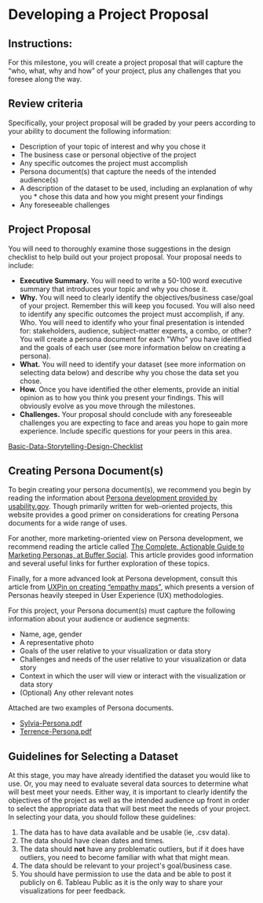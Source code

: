 # Developing a Project Proposal

## Instructions:
For this milestone, you will create a project proposal that will capture the “who, what, why and how” of your project, plus any challenges that you foresee along the way.

## Review criteria
Specifically, your project proposal will be graded by your peers according to your ability to document the following information:
* Description of your topic of interest and why you chose it
* The business case or personal objective of the project
* Any specific outcomes the project must accomplish
* Persona document(s) that capture the needs of the intended audience(s)
* A description of the dataset to be used, including an explanation of why you * chose this data and how you might present your findings
* Any foreseeable challenges

## Project Proposal
You will need to thoroughly examine those suggestions in the design checklist to help build out your project proposal. Your proposal needs to include:

* **Executive Summary.** You will need to write a 50-100 word executive summary that introduces your topic and why you chose it.
* **Why.** You will need to clearly identify the objectives/business case/goal of your project. Remember this will keep you focused. You will also need to identify any specific outcomes the project must accomplish, if any.
Who. You will need to identify who your final presentation is intended for: stakeholders, audience, subject-matter experts, a combo, or other? You will create a persona document for each "Who" you have identified and the goals of each user (see more information below on creating a persona).
* **What.** You will need to identify your dataset (see more information on selecting data below) and describe why you chose the data set you chose.
* **How.** Once you have identified the other elements, provide an initial opinion as to how you think you present your findings. This will obviously evolve as you move through the milestones.
* **Challenges.** Your proposal should conclude with any foreseeable challenges you are expecting to face and areas you hope to gain more experience. Include specific questions for your peers in this area.

[Basic-Data-Storytelling-Design-Checklist](./Basic-Data-Storytelling-Design-Checklist-TEMPLATE.pdf)

## Creating Persona Document(s)
To begin creating your persona document(s), we recommend you begin by reading the information about [Persona development provided by usability.gov](https://www.usability.gov/how-to-and-tools/methods/personas.html). Though primarily written for web-oriented projects, this website provides a good primer on considerations for creating Persona documents for a wide range of uses.

For another, more marketing-oriented view on Persona development, we recommend reading the article called [The Complete, Actionable Guide to Marketing Personas, at Buffer Social](https://blog.bufferapp.com/marketing-personas-beginners-guide). This article provides good information and several useful links for further exploration of these topics.  

Finally, for a more advanced look at Persona development, consult this article from [UXPin on creating “empathy maps”](https://www.uxpin.com/studio/blog/the-practical-guide-to-empathy-maps-creating-a-10-minute-persona/), which presents a version of Personas heavily steeped in User Experience (UX) methodologies.

For this project, your Persona document(s) must capture the following information about your audience or audience segments:
* Name, age, gender
* A representative photo
* Goals of the user relative to your visualization or data story
* Challenges and needs of the user relative to your visualization or data story
* Context in which the user will view or interact with the visualization or data story
* (Optional) Any other relevant notes

Attached are two examples of Persona documents.
* [Sylvia-Persona.pdf](./Sylvia-Persona.pdf)
* [Terrence-Persona.pdf](./Terrence-Persona.pdf)

## Guidelines for Selecting a Dataset

At this stage, you may have already identified the dataset you would like to use. Or, you may need to evaluate several data sources to determine what will best meet your needs. Either way, it is important to clearly identify the objectives of the project as well as the intended audience up front in order to select the appropriate data that will best meet the needs of your project. In selecting your data, you should follow these guidelines:

1. The data has to have data available and be usable (ie, .csv data).
2. The data should have clean dates and times.
3. The data should **not** have any problematic outliers, but if it does have outliers, you need to become familiar with what that might mean.
4. The data should be relevant to your project's goal/business case.
5. You should have permission to use the data and be able to post it publicly on 6. Tableau Public as it is the only way to share your visualizations for peer feedback.

